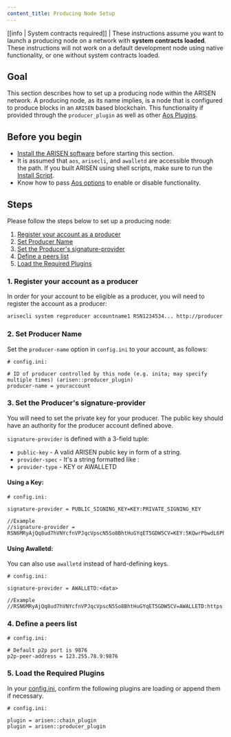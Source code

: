 ```yaml
---
content_title: Producing Node Setup
---
```


[[info | System contracts required]]
| These instructions assume you want to launch a producing node on a network with **system contracts loaded**. These instructions will not work on a default development node using native functionality, or one without system contracts loaded.

## Goal

This section describes how to set up a producing node within the ARISEN network. A producing node, as its name implies, is a node that is configured to produce blocks in an `ARISEN` based blockchain. This functionality if provided through the `producer_plugin` as well as other [Aos Plugins](../../03_plugins/index.md).

## Before you begin

* [Install the ARISEN software](../../../00_install/index.md) before starting this section.
* It is assumed that `aos`, `arisecli`, and `awalletd` are accessible through the path. If you built ARISEN using shell scripts, make sure to run the [Install Script](../../../00_install/01_build-from-source/01_shell-scripts/03_install-arisen-binaries.md).
* Know how to pass [Aos options](../../02_usage/00_aos-options.md) to enable or disable functionality.

## Steps

Please follow the steps below to set up a producing node:

1. [Register your account as a producer](#1-register-your-account-as-a-producer)
2. [Set Producer Name](#2-set-producer-name)
3. [Set the Producer's signature-provider](#3-set-the-producers-signature-provider)
4. [Define a peers list](#4-define-a-peers-list)
5. [Load the Required Plugins](#5-load-the-required-plugins)

### 1. Register your account as a producer

In order for your account to be eligible as a producer, you will need to register the account as a producer:

```sh
arisecli system regproducer accountname1 RSN1234534... http://producer.site Antarctica
```

### 2. Set Producer Name

Set the `producer-name` option in `config.ini` to your account, as follows:

```console
# config.ini:

# ID of producer controlled by this node (e.g. inita; may specify multiple times) (arisen::producer_plugin)
producer-name = youraccount
```

### 3. Set the Producer's signature-provider

You will need to set the private key for your producer. The public key should have an authority for the producer account defined above. 

`signature-provider` is defined with a 3-field tuple:
* `public-key` - A valid ARISEN public key in form of a string.
* `provider-spec` - It's a string formatted like <provider-type>:<data>
* `provider-type` - KEY or AWALLETD

#### Using a Key:

```console
# config.ini:

signature-provider = PUBLIC_SIGNING_KEY=KEY:PRIVATE_SIGNING_KEY

//Example
//signature-provider = RSN6MRyAjQq8ud7hVNYcfnVPJqcVpscN5So8BhtHuGYqET5GDW5CV=KEY:5KQwrPbwdL6PhXujxW37FSSQZ1JiwsST4cqQzDeyXtP79zkvFD3
```

#### Using Awalletd:
You can also use `awalletd` instead of hard-defining keys. 

```console
# config.ini:

signature-provider = AWALLETD:<data>   

//Example
//RSN6MRyAjQq8ud7hVNYcfnVPJqcVpscN5So8BhtHuGYqET5GDW5CV=AWALLETD:https://127.0.0.1:88888
```

### 4. Define a peers list

```console
# config.ini:

# Default p2p port is 9876
p2p-peer-address = 123.255.78.9:9876
```

### 5. Load the Required Plugins

In your [config.ini](../index.md), confirm the following plugins are loading or append them if necessary. 

```console
# config.ini:

plugin = arisen::chain_plugin
plugin = arisen::producer_plugin
```
